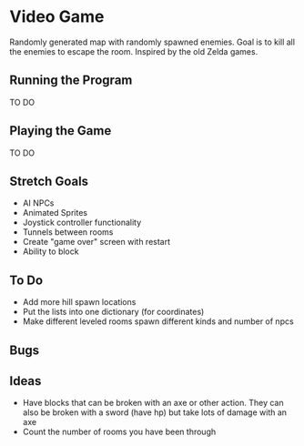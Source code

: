 # Video Game
Randomly generated map with randomly spawned enemies. Goal is to kill all the enemies to escape the room.
Inspired by the old Zelda games.

## Running the Program
TO DO

## Playing the Game
TO DO

## Stretch Goals
* AI NPCs
* Animated Sprites
* Joystick controller functionality
* Tunnels between rooms
* Create "game over" screen with restart
* Ability to block

## To Do
* Add more hill spawn locations
* Put the lists into one dictionary (for coordinates)
* Make different leveled rooms spawn different kinds and number of npcs

## Bugs

## Ideas
* Have blocks that can be broken with an axe or other action. They can also
be broken with a sword (have hp) but
take lots of damage with an axe
* Count the number of rooms you have been through
